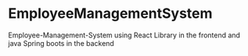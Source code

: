 # EmployeeManagementSystem
Employee-Management-System using React Library in the frontend and java Spring boots in the backend 
